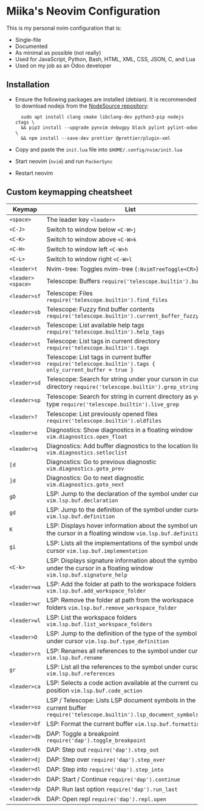# Miika's Neovim Configuration

This is my personal nvim configuration that is:

- Single-file
- Documented
- As minimal as possible (not really)
- Used for JavaScript, Python, Bash, HTML, XML, CSS, JSON, C, and Lua
- Used on my job as an Odoo developer

## Installation

- Ensure the following packages are installed (debian). It is recommended to download
  nodejs from the [NodeSource repository](https://github.com/nodesource/distributions):

        sudo apt install clang cmake libclang-dev python3-pip nodejs ctags \
        && pip3 install --upgrade pynvim debugpy black pylint pylint-odoo \
        && npm install --save-dev prettier @prettier/plugin-xml

- Copy and paste the `init.lua` file into `$HOME/.config/nvim/init.lua`
- Start neovim (`nvim`) and run `PackerSync`
- Restart neovim

## Custom keymapping cheatsheet

| Keymap            | List                                                                                                                    |
| ----------------- | ----------------------------------------------------------------------------------------------------------------------- |
| `<space>`         | The leader key `<leader>`                                                                                               |
| `<C-J>`           | Switch to window below `<C-W>j`                                                                                         |
| `<C-K>`           | Switch to window above `<C-W>k`                                                                                         |
| `<C-H>`           | Switch to window left `<C-W>h`                                                                                          |
| `<C-L>`           | Switch to window right `<C-W>l`                                                                                         |
| `<leader>t`       | Nvim-tree: Toggles nvim-tree (`:NvimTreeToggle<CR>`)                                                                    |
| `<leader><space>` | Telescope: Buffers `require('telescope.builtin').buffers`                                                               |
| `<leader>sf`      | Telescope: Files `require('telescope.builtin').find_files`                                                              |
| `<leader>sb`      | Telescope: Fuzzy find buffer contents `require('telescope.builtin').current_buffer_fuzzy_find`                          |
| `<leader>sh`      | Telescope: List available help tags `require('telescope.builtin').help_tags`                                            |
| `<leader>st`      | Telescope: List tags in current directory `require('telescope.builtin').tags`                                           |
| `<leader>so`      | Telescope: List tags in current buffer `require('telescope.builtin').tags { only_current_buffer = true }`               |
| `<leader>sd`      | Telescope: Search for string under your curson in current directory `require('telescope.builtin').grep_string`          |
| `<leader>sp`      | Telescope: Search for string in current directory as you type `require('telescope.builtin').live_grep`                  |
| `<leader>?`       | Telescope: List previously opened files `require('telescope.builtin').oldfiles`                                         |
| `<leader>e`       | Diagnostics: Show diagnostics in a floating window `vim.diagnostics.open_float`                                         |
| `<leader>q`       | Diagnostics: Add buffer diagnostics to the location list `vim.diagnostics.setloclist`                                   |
| `[d`              | Diagnostics: Go to previous diagnostic `vim.diagnostics.goto_prev`                                                      |
| `]d`              | Diagnostics: Go to next diagnostic `vim.diagnostics.goto_next`                                                          |
| `gD`              | LSP: Jump to the declaration of the symbol under cursor `vim.lsp.buf.declaration`                                       |
| `gd`              | LSP: Jump to the definition of the symbol under cursor `vim.lsp.buf.definition`                                         |
| `K`               | LSP: Displays hover information about the symbol under the cursor in a floating window `vim.lsp.buf.definition`         |
| `gi`              | LSP: Lists all the implementations of the symbol under cursor `vim.lsp.buf.implementation`                              |
| `<C-k>`           | LSP: Displays signature information about the symbol under the cursor in a floating window `vim.lsp.buf.signature_help` |
| `<leader>wa`      | LSP: Add the folder at path to the workspace folders `vim.lsp.buf.add_workspace_folder`                                 |
| `<leader>wr`      | LSP: Remove the folder at path from the workspace folders `vim.lsp.buf.remove_workspace_folder`                         |
| `<leader>wl`      | LSP: List the workspace folders `vim.lsp.buf.list_workspace_folders`                                                    |
| `<leader>D`       | LSP: Jump to the definition of the type of the symbol under cursor `vim.lsp.buf.type_definition`                        |
| `<leader>rn`      | LSP: Renames all references to the symbol under cursor `vim.lsp.buf.rename`                                             |
| `gr`              | LSP: List all the references to the symbol under cursor `vim.lsp.buf.references`                                        |
| `<leader>ca`      | LSP: Selects a code action available at the current cursor position `vim.lsp.buf.code_action`                           |
| `<leader>so`      | LSP / Telescope: Lists LSP document symbols in the current buffer `require('telescope.builtin').lsp_document_symbols`   |
| `<leader>bf`      | LSP: Format the current buffer `vim.lsp.buf.formatting`                                                                 |
| `<leader>db`      | DAP: Toggle a breakpoint `require('dap').toggle_breakpoint`                                                             |
| `<leader>dk`      | DAP: Step out `require('dap').step_out`                                                                                 |
| `<leader>dj`      | DAP: Step over `require('dap').step_over`                                                                               |
| `<leader>dl`      | DAP: Step into `require('dap').step_into`                                                                               |
| `<leader>dn`      | DAP: Start / Continue `require('dap').continue`                                                                         |
| `<leader>dp`      | DAP: Run last option `require('dap').run_last`                                                                          |
| `<leader>dk`      | DAP: Open repl `require('dap').repl.open`                                                                               |
